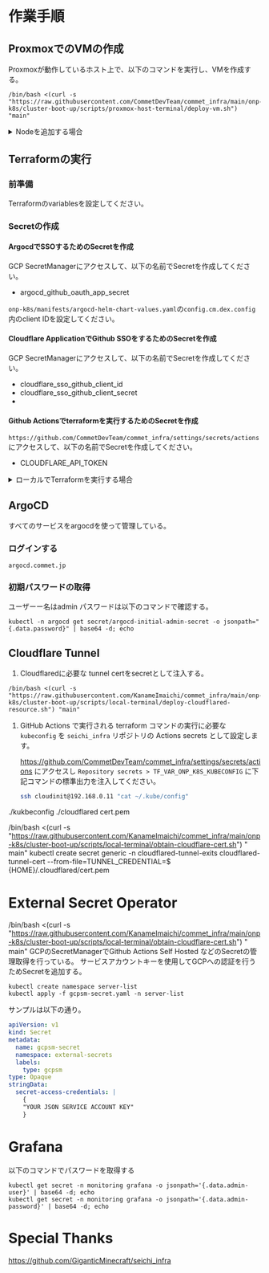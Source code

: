 # 作業手順

## ProxmoxでのVMの作成

Proxmoxが動作しているホスト上で、以下のコマンドを実行し、VMを作成する。

```shell
/bin/bash <(curl -s "https://raw.githubusercontent.com/CommetDevTeam/commet_infra/main/onp-k8s/cluster-boot-up/scripts/proxmox-host-terminal/deploy-vm.sh") "main"
```

<details>
<summary>Nodeを追加する場合</summary>
以下のファイルにホスト名をを追記する。

- /onp-k8s/cluster-boot-up/ansible/hosts/k8s-servers/inventory
- /onp-k8s/cluster-boot-up/scripts/proxmox-host-terminal/deplot-vm.sh

</details>

## Terraformの実行

### 前準備

Terraformのvariablesを設定してください。

### Secretの作成

#### ArgocdでSSOするためのSecretを作成

GCP SecretManagerにアクセスして、以下の名前でSecretを作成してください。

- argocd_github_oauth_app_secret

`onp-k8s/manifests/argocd-helm-chart-values.yaml`の`config.cm.dex.config`内のclient IDを設定してください。

#### Cloudflare ApplicationでGithub SSOをするためのSecretを作成

GCP SecretManagerにアクセスして、以下の名前でSecretを作成してください。

- cloudflare_sso_github_client_id
- cloudflare_sso_github_client_secret
-

#### Github Actionsでterraformを実行するためのSecretを作成

`https://github.com/CommetDevTeam/commet_infra/settings/secrets/actions`
にアクセスして、以下の名前でSecretを作成してください。

- CLOUDFLARE_API_TOKEN

<details>
<summary>ローカルでTerraformを実行する場合</summary>

- 以下のコマンドを実行してkubeconfigを取得する。

 ```bash
/bin/bash <(curl -s "https://raw.githubusercontent.com/CommetDevTeam/commet_infra/main/onp-k8s/cluster-boot-up/scripts/local-terminal/deploy-cloudflared-resource.sh") "main"
 ```

- `provider.tf`内のCloudflareとkubernetes Providerのコメントアウトを解除する。
- CloudflareのAPI TOKENを指定する。
- gcloud cliでログインして、`gcloud auth application-default login`を実行。

</details>

## ArgoCD

すべてのサービスをargocdを使って管理している。

### ログインする

```shell
argocd.commet.jp
```

### 初期パスワードの取得

ユーザーー名はadmin
パスワードは以下のコマンドで確認する。

```shell
kubectl -n argocd get secret/argocd-initial-admin-secret -o jsonpath="{.data.password}" | base64 -d; echo
```

## Cloudflare Tunnel

1. Cloudflaredに必要な tunnel certをsecretとして注入する。

```shell
/bin/bash <(curl -s "https://raw.githubusercontent.com/KanameImaichi/commet_infra/main/onp-k8s/cluster-boot-up/scripts/local-terminal/deploy-cloudflared-resource.sh") "main"
```

1. GitHub Actions で実行される terraform コマンドの実行に必要な `kubeconfig` を `seichi_infra` リポジトリの Actions
   secrets として設定します。

   https://github.com/CommetDevTeam/commet_infra/settings/secrets/actions にアクセスし
   `Repository secrets > TF_VAR_ONP_K8S_KUBECONFIG` に下記コマンドの標準出力を注入してください。
    ```bash
    ssh cloudinit@192.168.0.11 "cat ~/.kube/config" 
    ```

./kukbeconfig
./cloudflared cert.pem

/bin/bash <(curl
-s "https://raw.githubusercontent.com/KanameImaichi/commet_infra/main/onp-k8s/cluster-boot-up/scripts/local-terminal/obtain-cloudflare-cert.sh") "
main"
kubectl create secret generic -n cloudflared-tunnel-exits cloudflared-tunnel-cert --from-file=TUNNEL_CREDENTIAL=$
{HOME}/.cloudflared/cert.pem

# External Secret Operator

/bin/bash <(curl
-s "https://raw.githubusercontent.com/KanameImaichi/commet_infra/main/onp-k8s/cluster-boot-up/scripts/local-terminal/obtain-cloudflare-cert.sh") "
main"
GCPのSecretManagerでGithub Actions Self Hosted などのSecretの管理取得を行っている。
サービスアカウントキーを使用してGCPへの認証を行うためSecretを追加する。

```shell
kubectl create namespace server-list
kubectl apply -f gcpsm-secret.yaml -n server-list 
```

サンプルは以下の通り。

```yaml
apiVersion: v1
kind: Secret
metadata:
  name: gcpsm-secret
  namespace: external-secrets
  labels:
    type: gcpsm
type: Opaque
stringData:
  secret-access-credentials: |
    {
    "YOUR JSON SERVICE ACCOUNT KEY"
    }


```

# Grafana

以下のコマンドでパスワードを取得する

```shell
kubectl get secret -n monitoring grafana -o jsonpath='{.data.admin-user}' | base64 -d; echo
kubectl get secret -n monitoring grafana -o jsonpath='{.data.admin-password}' | base64 -d; echo
```

# Special Thanks

https://github.com/GiganticMinecraft/seichi_infra